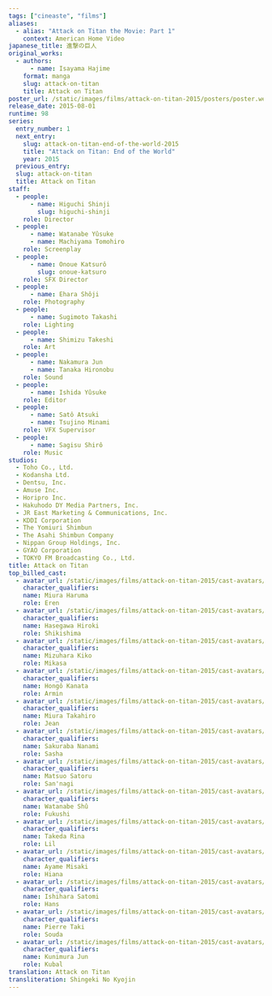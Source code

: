 ```yaml
---
tags: ["cineaste", "films"]
aliases:
  - alias: "Attack on Titan the Movie: Part 1"
    context: American Home Video
japanese_title: 進撃の巨人
original_works:
  - authors:
      - name: Isayama Hajime
    format: manga
    slug: attack-on-titan
    title: Attack on Titan
poster_url: /static/images/films/attack-on-titan-2015/posters/poster.webp
release_date: 2015-08-01
runtime: 98
series:
  entry_number: 1
  next_entry:
    slug: attack-on-titan-end-of-the-world-2015
    title: "Attack on Titan: End of the World"
    year: 2015
  previous_entry:
  slug: attack-on-titan
  title: Attack on Titan
staff:
  - people:
      - name: Higuchi Shinji
        slug: higuchi-shinji
    role: Director
  - people:
      - name: Watanabe Yûsuke
      - name: Machiyama Tomohiro
    role: Screenplay
  - people:
      - name: Onoue Katsurô
        slug: onoue-katsuro
    role: SFX Director
  - people:
      - name: Ehara Shôji
    role: Photography
  - people:
      - name: Sugimoto Takashi
    role: Lighting
  - people:
      - name: Shimizu Takeshi
    role: Art
  - people:
      - name: Nakamura Jun
      - name: Tanaka Hironobu
    role: Sound
  - people:
      - name: Ishida Yûsuke
    role: Editor
  - people:
      - name: Satô Atsuki
      - name: Tsujino Minami
    role: VFX Supervisor
  - people:
      - name: Sagisu Shirô
    role: Music
studios:
  - Toho Co., Ltd.
  - Kodansha Ltd.
  - Dentsu, Inc.
  - Amuse Inc.
  - Horipro Inc.
  - Hakuhodo DY Media Partners, Inc.
  - JR East Marketing & Communications, Inc.
  - KDDI Corporation
  - The Yomiuri Shimbun
  - The Asahi Shimbun Company
  - Nippan Group Holdings, Inc.
  - GYAO Corporation
  - TOKYO FM Broadcasting Co., Ltd.
title: Attack on Titan
top_billed_cast:
  - avatar_url: /static/images/films/attack-on-titan-2015/cast-avatars/haruma-miura-0.webp
    character_qualifiers:
    name: Miura Haruma
    role: Eren
  - avatar_url: /static/images/films/attack-on-titan-2015/cast-avatars/hiroki-hasegawa-0.webp
    character_qualifiers:
    name: Hasegawa Hiroki
    role: Shikishima
  - avatar_url: /static/images/films/attack-on-titan-2015/cast-avatars/kiko-mizuhara-0.webp
    character_qualifiers:
    name: Mizuhara Kiko
    role: Mikasa
  - avatar_url: /static/images/films/attack-on-titan-2015/cast-avatars/kanata-hongo-0.webp
    character_qualifiers:
    name: Hongô Kanata
    role: Armin
  - avatar_url: /static/images/films/attack-on-titan-2015/cast-avatars/takahiro-miura-0.webp
    character_qualifiers:
    name: Miura Takahiro
    role: Jean
  - avatar_url: /static/images/films/attack-on-titan-2015/cast-avatars/nanami-sakuraba-0.webp
    character_qualifiers:
    name: Sakuraba Nanami
    role: Sasha
  - avatar_url: /static/images/films/attack-on-titan-2015/cast-avatars/satoru-matsuo-0.webp
    character_qualifiers:
    name: Matsuo Satoru
    role: San'nagi
  - avatar_url: /static/images/films/attack-on-titan-2015/cast-avatars/shu-watanabe-0.webp
    character_qualifiers:
    name: Watanabe Shû
    role: Fukushi
  - avatar_url: /static/images/films/attack-on-titan-2015/cast-avatars/rina-takeda-0.webp
    character_qualifiers:
    name: Takeda Rina
    role: Lil
  - avatar_url: /static/images/films/attack-on-titan-2015/cast-avatars/ayame-misaki-0.webp
    character_qualifiers:
    name: Ayame Misaki
    role: Hiana
  - avatar_url: /static/images/films/attack-on-titan-2015/cast-avatars/satomi-ishihara-0.webp
    character_qualifiers:
    name: Ishihara Satomi
    role: Hans
  - avatar_url: /static/images/films/attack-on-titan-2015/cast-avatars/pierre-taki-0.webp
    character_qualifiers:
    name: Pierre Taki
    role: Souda
  - avatar_url: /static/images/films/attack-on-titan-2015/cast-avatars/jun-kunimura-0.webp
    character_qualifiers:
    name: Kunimura Jun
    role: Kubal
translation: Attack on Titan
transliteration: Shingeki No Kyojin
---
```

